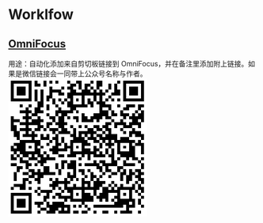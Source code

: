 # Worklfow
## [OmniFocus](https://workflow.is/workflows/20e2800391254d0c8e9e4672891d99a3)
用途：自动化添加来自剪切板链接到 OmniFocus，并在备注里添加附上链接。如果是微信链接会一同带上公众号名称与作者。
![](/Workflow/PIC/OmniFocus.png)